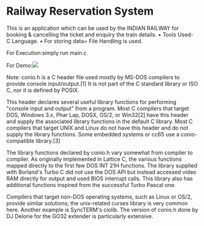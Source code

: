 # Railway Reservation System
This is an application which can be used by the INDIAN RAILWAY for booking & cancelling the ticket and enquiry the train details.
• Tools Used- C Language.
• For storing data= File Handling is used.

For Execution:simply run main.c

For Demo:<a href="https://imgflip.com/gif/46lrtf"><img src="https://imgflip.com/gif/46lrtf.gif"></a>

Note:
conio.h is a C header file used mostly by MS-DOS compilers to provide console input/output.[1] It is not part of the C standard library or ISO C, nor it is defined by POSIX.

This header declares several useful library functions for performing "console input and output" from a program. Most C compilers that target DOS, Windows 3.x, Phar Lap, DOSX, OS/2, or Win32[2] have this header and supply the associated library functions in the default C library. Most C compilers that target UNIX and Linux do not have this header and do not supply the library functions. Some embedded systems or cc65 use a conio-compatible library.[3]

The library functions declared by conio.h vary somewhat from compiler to compiler. As originally implemented in Lattice C, the various functions mapped directly to the first few DOS INT 21H functions. The library supplied with Borland's Turbo C did not use the DOS API but instead accessed video RAM directly for output and used BIOS interrupt calls. This library also has additional functions inspired from the successful Turbo Pascal one.

Compilers that target non-DOS operating systems, such as Linux or OS/2, provide similar solutions; the unix-related curses library is very common here. Another example is SyncTERM's ciolib. The version of conio.h done by DJ Delorie for the GO32 extender is particularly extensive.
